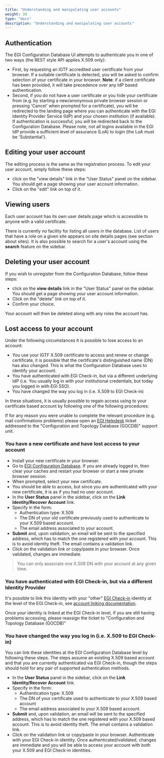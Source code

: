 ```yaml
---
title: "Understanding and manipulating user accounts"
weight: 30
type: "docs"
description: "Understanding and manipulating user accounts"
---
```


## Authentication

The EGI Configuration Database UI attempts to authenticate you in one of two
ways (the REST style API applies X.509 only):

- First, by requesting an IGTF accredited user certificate from your browser. If
  a suitable certificate is detected, you will be asked to confirm selection of
  your certificate in your browser. **Note**: if a client certificate has been
  provided, it will take precedence over any IdP based authentication.
- Second, if you do not have a user certificate or you hide your certificate
  from (e.g. by starting a new/anonymous private browser session or pressing
  'Cancel' when prompted for a certificate), you will be redirected to the
  landing page where you can authenticate with the EGI Identity Provider Service
  (IdP) and your chosen institution (if available). If authentication is
  successful, you will be redirected back to the Configuration Database. Please
  note, not all logins available in the EGI IdP provide a sufficient level of
  assurance (LoA) to login (the LoA must be 'Substantial').

## Editing your user account

The editing process is the same as the registration process. To edit your user
account, simply follow these steps:

- click on the "view details" link in the "User Status" panel on the sidebar.
  You should get a page showing your user account information.
- Click on the "edit" link on top of it.

## Viewing users

Each user account has its own user details page which is accessible to anyone
with a valid certificate.

There is currently no facility for listing all users in the database. List of
users that have a role on a given site appears on site details pages (see
section about sites). It is also possible to search for a user's account using
the **search** feature on the sidebar.

## Deleting your user account

If you wish to unregister from the Configuration Database, follow these steps:

- click on the **view details** link in the "User Status" panel on the sidebar.
  You should get a page showing your user account information.
- Click on the "delete" link on top of it.
- Confirm your choice.

Your account will then be deleted along with any roles the account has.

## Lost access to your account

Under the following circumstances it is possible to lose access to an account:

- You use your IGTF X.509 certificate to access and renew or change certificate,
  it is possible that the certificate's distinguished name (DN) has also
  changed. This is what the Configuration Database uses to identify your
  account.
- You have authenticated with EGI Check-in, but via a different underlying IdP
  (i.e. You usually log in with your institutional credentials, but today you
  logged in with EGI SSO).
- You have changed the way you log in (i.e. X.509 to EGI Check-in)

In these situations, it is usually possible to regain access using to your
certificate based account by following one of the following procedures:

If for any reason you were unable to complete the relevant procedure (e.g. mail
confirmations problems) please open an [EGI Helpdesk](../../../helpdesk) ticket
addressed to the "Configuration and Topology Database (GOCDB)" support unit.

### You have a new certificate and have lost access to your account

- Install your new certificate in your browser.
- Go to [EGI Configuration Database](https://goc.egi.eu). If you are already
  logged in, then clear your caches and restart your browser or start a new
  private browser session.
- When prompted, select your new certificate.
- You should be able to access, but since you are authenticated with your new
  certificate, it is as if you had no user account.
- In the **User Status** panel in the sidebar, click on the **Link
  Identity/Recover Account** link.
- Specify in the form:
  - Authentication type: X.509
  - The DN of your old certificate previously used to authenticate to your X.509
    based account.
  - The email address associated to your account.
- **Submit** and, upon validation, an email will be sent to the specified
  address, which has to match the one registered with your account. This is to
  avoid identity theft. The email contains a validation link.
- Click on the validation link or copy/paste in your browser. Once validated,
  changes are immediate.

> You can only associate one X.509 DN with your account at any given time.

### You have authenticated with EGI Check-in, but via a different Identity Provider

It's possible to link this identity with your "other"
[EGI Check-in](../../../../users/aai/check-in) identity at the level of the EGI
Check-in, see
[account linking documentation](../../../../users/aai/check-in/linking).

Once your identity is linked at the EGI Check-in level, if you are still having
problems accessing, please reassign the ticket to "Configuration and Topology
Database (GOCDB)"

### You have changed the way you log in (i.e. X.509 to EGI Check-in)

You can link these identities at the EGI Configuration Database level by
following these steps. The steps assume an existing X.509 based account and that
you are currently authenticated via EGI Check-in, though the steps should hold
for any pair of supported authentication methods.

- In the **User Status** panel in the sidebar, click on the **Link
  Identity/Recover Account** link.
- Specify in the form:
  - Authentication type: X.509
  - The DN of your certificate used to authenticate to your X.509 based account
  - The email address associated to your X.509 based account.
- **Submit** and, upon validation, an email will be sent to the specified
  address, which has to match the one registered with your X.509 based account.
  This is to avoid identity theft. The email contains a validation link.
- Click on the validation link or copy/paste in your browser. Authenticate with
  your EGI Check-in identity. Once authenticated/validated, changes are
  immediate and you will be able to access your account with both your X.509 and
  EGI Check-in identities.

